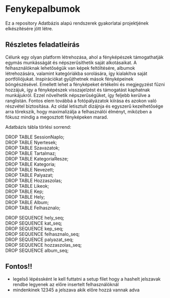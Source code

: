 # Fenykepalbumok
Ez a repository Adatbázis alapú rendszerek gyakorlatai projektjének elkészítésére jött létre.

## Részletes feladatleírás
Célunk egy olyan platform létrehozása, ahol a fényképészek támogathatják egymás munkásságát és népszerűsíthetik saját alkotásaikat. A felhasználóknak lehetőségük van képek feltöltésére, albumok létrehozására, valamint kategóriákba sorolására, így kialakítva saját portfóliójukat. Inspirációkat gyűjthetnek mások fényképeinek böngészésével. Emellett lehet a fényképeket értékelni és megjegyzést fűzni hozzájuk, így a fényképészek visszajelzést és támogatást kaphatnak munkájukról. Ezzel növelhetik népszerűségüket, így feljebb kerülve a ranglistán. Fontos elem továbbá a fotópályázatok kiírása és azokon való részvétel biztosítása. Az oldal letisztult dizájnja és egyszerű kezelhetősége arra törekszik, hogy maximalizálja a felhasználói élményt, miközben a fókusz mindig a megosztott fényképeken marad.

Adatbázis tábla törlési sorrend:

DROP TABLE SessionNaplo; <br>
DROP TABLE Nyertesek;<br>
DROP TABLE Szavazatok;<br>
DROP TABLE Tartalmaz;<br>
DROP TABLE KategoriaResze;<br>
DROP TABLE Kategoria;<br>
DROP TABLE Nevezett;<br>
DROP TABLE Palyazat;<br>
DROP TABLE Hozzaszolas;<br>
DROP TABLE Likeok;<br>
DROP TABLE Kep;<br>
DROP TABLE Hely;<br>
DROP TABLE Album;<br>
DROP TABLE Felhasznalo;<br>

DROP SEQUENCE hely_seq;<br>
DROP SEQUENCE kat_seq;<br>
DROP SEQUENCE kep_seq;<br>
DROP SEQUENCE felhasznalo_seq;<br>
DROP SEQUENCE palyazat_seq;<br>
DROP SEQUENCE hozzaszolas_seq;<br>
DROP SEQUENCE album_seq;<br>

## Fontos!!
- legelső lépéssként le kell futtatni a setup filet hogy a hashelt jelszavak rendbe legyenek az előre insertelt felhasználóknál
- mindenkinek 12345 a jelszava akik előre hozzá vannak adva

